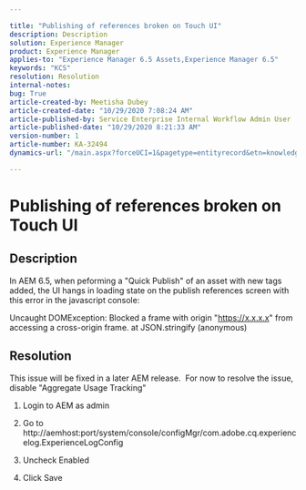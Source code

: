 ```yaml
---

title: "Publishing of references broken on Touch UI"  
description: Description  
solution: Experience Manager  
product: Experience Manager  
applies-to: "Experience Manager 6.5 Assets,Experience Manager 6.5"  
keywords: "KCS"  
resolution: Resolution  
internal-notes:   
bug: True  
article-created-by: Meetisha Dubey  
article-created-date: "10/29/2020 7:08:24 AM"  
article-published-by: Service Enterprise Internal Workflow Admin User  
article-published-date: "10/29/2020 8:21:33 AM"  
version-number: 1  
article-number: KA-32494  
dynamics-url: "/main.aspx?forceUCI=1&pagetype=entityrecord&etn=knowledgearticle&id=896e2e7d-b519-eb11-a812-0022480698e2"

---
```


# Publishing of references broken on Touch UI

## Description

In AEM 6.5, when peforming a "Quick Publish" of an asset with new tags added, the UI hangs in loading state on the publish references screen with this error in the javascript console:


Uncaught DOMException: Blocked a frame with origin "https://x.x.x.x" from accessing a cross-origin frame.
at JSON.stringify (anonymous)




## Resolution

This issue will be fixed in a later AEM release.  For now to resolve the issue, disable "Aggregate Usage Tracking"

1.  Login to AEM as admin
 
2.  Go to http://aemhost:port/system/console/configMgr/com.adobe.cq.experiencelog.ExperienceLogConfig
 
3.  Uncheck Enabled
 
4.  Click Save

